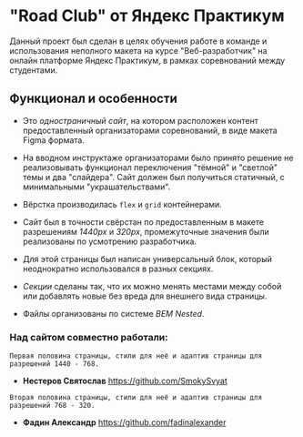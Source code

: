# "Road Club" от Яндекс Практикум

Данный проект был сделан в целях обучения работе в команде и использования неполного макета на курсе "Веб-разработчик" на онлайн платформе Яндекс Практикум, в рамках соревнований между студентами.

## Функционал и особенности

* Это *одностраничный сайт*, на котором расположен контент предоставленный организаторами соревнований, в виде макета Figma формата.

* На вводном инструктаже организаторами было принято решение не реализовывать функционал переключения "тёмной" и "светлой" темы и два "слайдера". Сайт должен был получиться статичный, с минимальными "украшательствами".

* Вёрстка производилась ```flex``` и ```grid``` контейнерами.

* Сайт был в точности свёрстан по предоставленным в макете разрешениям *1440рх* и *320рх*, промежуточные значения были реализованы по усмотрению разработчика.

* Для этой страницы был написан универсальный блок, который неоднократно использовался в разных секциях.

* *Секции* сделаны так, что их можно менять местами между собой или добавлять новые без вреда для внешнего вида страницы.

* Файлы организованы по системе *BEM Nested*.

### Над сайтом совместно работали: 
```Первая половина страницы, стили для неё и адаптив страницы для разрешений 1440 - 768.```
* **Нестеров Святослав** https://github.com/SmokySvyat

```Вторая половина страницы, стили для неё и адаптив страницы для разрешений 768 - 320.```
* **Фадин Александр** https://github.com/fadinalexander 